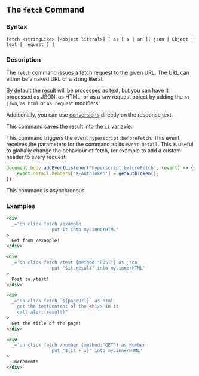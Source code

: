 
## The `fetch` Command

### Syntax

```ebnf
fetch <stringLike> [<object literal>] [ as [ a | an ]( json | Object | text | request ) ]
```

### Description

The `fetch` command issues a [fetch](https://developer.mozilla.org/en-US/docs/Web/API/Fetch_API/Using_Fetch) request to the
given URL. The URL can either be a naked URL or a string literal.

By default the result will be processed as text, but you can have it processed
as JSON, as HTML, or as a raw request object by adding the `as json`, `as html`
or `as request` modifiers.

Additionally, you can use [conversions](/expressions/as) directly on the
response text.

This command saves the result into the `it` variable.

This command triggers the event `hyperscript:beforeFetch`. This event receives the parameters for the command as its `event.detail`. This is useful to globally change the behaviour of fetch, for example to add a custom header to every request.

```javascript
document.body.addEventListener('hyperscript:beforeFetch', (event) => {
    event.detail.headers['X-AuthToken'] = getAuthToken();
});
```

This command is asynchronous.

### Examples

```html
<div
  _="on click fetch /example
                 put it into my.innerHTML"
>
  Get from /example!
</div>

<div
  _='on click fetch /test {method:"POST"} as json
                 put "$it.result" into my.innerHTML'
>
  Post to /test!
</div>

<div
  _="on click fetch `${pageUrl}` as html
    get the textContent of the <h1/> in it
    call alert(result)"
>
  Get the title of the page!
</div>

<div
  _='on click fetch /number {method:"GET"} as Number
                 put "${it + 1}" into my.innerHTML'
>
  Increment!
</div>
```
